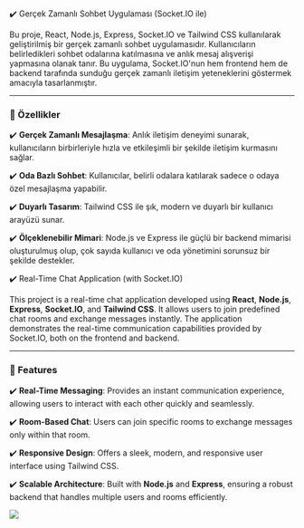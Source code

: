 ✔️ Gerçek Zamanlı Sohbet Uygulaması (Socket.IO ile)  

Bu proje, React, Node.js, Express, Socket.IO ve Tailwind CSS kullanılarak geliştirilmiş bir gerçek zamanlı sohbet uygulamasıdır. Kullanıcıların belirledikleri sohbet odalarına katılmasına ve anlık mesaj alışverişi yapmasına olanak tanır. Bu uygulama, Socket.IO'nun hem frontend hem de backend tarafında sunduğu gerçek zamanlı iletişim yeteneklerini göstermek amacıyla tasarlanmıştır.  

---  

### 🎯 Özellikler  

✔️ **Gerçek Zamanlı Mesajlaşma**: Anlık iletişim deneyimi sunarak, kullanıcıların birbirleriyle hızla ve etkileşimli bir şekilde iletişim kurmasını sağlar.  

✔️ **Oda Bazlı Sohbet**: Kullanıcılar, belirli odalara katılarak sadece o odaya özel mesajlaşma yapabilir.  

✔️ **Duyarlı Tasarım**: Tailwind CSS ile şık, modern ve duyarlı bir kullanıcı arayüzü sunar.  

✔️ **Ölçeklenebilir Mimari**: Node.js ve Express ile güçlü bir backend mimarisi oluşturulmuş olup, çok sayıda kullanıcı ve oda yönetimini sorunsuz bir şekilde destekler.  



✔️ Real-Time Chat Application (with Socket.IO)  

This project is a real-time chat application developed using **React**, **Node.js**, **Express**, **Socket.IO**, and **Tailwind CSS**. It allows users to join predefined chat rooms and exchange messages instantly. The application demonstrates the real-time communication capabilities provided by Socket.IO, both on the frontend and backend.  

---  

### 🎯 Features  

✔️ **Real-Time Messaging**: Provides an instant communication experience, allowing users to interact with each other quickly and seamlessly.  

✔️ **Room-Based Chat**: Users can join specific rooms to exchange messages only within that room.  

✔️ **Responsive Design**: Offers a sleek, modern, and responsive user interface using Tailwind CSS.  

✔️ **Scalable Architecture**: Built with **Node.js** and **Express**, ensuring a robust backend that handles multiple users and rooms efficiently.  



![](https://github.com/Rasime-Dumlupunar/chatbot-socket/blob/main/chat-socket.gif)
